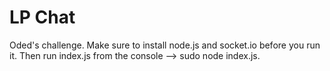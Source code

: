 # LP Chat

Oded's challenge. Make sure to install node.js and socket.io before you run it. Then run index.js from the console --> sudo node index.js.